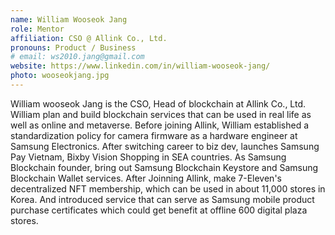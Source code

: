 ```yaml
---
name: William Wooseok Jang
role: Mentor
affiliation: CSO @ Allink Co., Ltd.
pronouns: Product / Business
# email: ws2010.jang@gmail.com
website: https://www.linkedin.com/in/william-wooseok-jang/
photo: wooseokjang.jpg
---
```


William wooseok Jang is the CSO, Head of blockchain at Allink Co., Ltd. William plan and build blockchain services that can be used in real life as well as online and metaverse. Before joining Allink, William established a standardization policy for camera firmware as a hardware engineer at Samsung Electronics. After switching career to biz dev, launches Samsung Pay Vietnam, Bixby Vision Shopping in SEA countries. As Samsung Blockchain founder, bring out Samsung Blockchain Keystore and Samsung Blockchain Wallet services. After Joinning Allink, make 7-Eleven's decentralized NFT membership, which can be used in about 11,000 stores in Korea. And introduced service that can serve as Samsung mobile product purchase certificates which could get benefit at offline 600 digital plaza stores.

